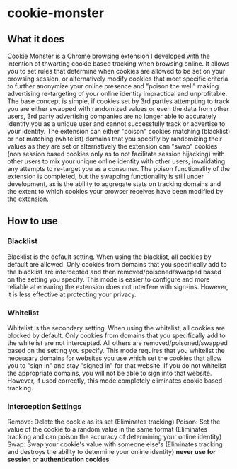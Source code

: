 # cookie-monster
## What it does
Cookie Monster is a Chrome browsing extension I developed with the intention of thwarting cookie based tracking when browsing online. It allows you to set rules that determine when cookies are allowed to be set on your browsing session, or alternatively modify cookies that meet specific criteria to further anonymize your online presence and "poison the well" making advertising re-targeting of your online identity impractical and unprofitable. The base concept is simple, if cookies set by 3rd parties attempting to track you are either swapped with randomized values or even the data from other users, 3rd party advertising companies are no longer able to accurately identify you as a unique user and cannot successfully track or advertise to your identity. The extension can either "poison" cookies matching (blacklist) or not matching (whitelist) domains that you specifiy by randomizing their values as they are set or alternatively the extension can "swap" cookies (non session based cookies only as to not facilitate session hijacking) with other users to mix your unique online identity with other users, invalidating any attempts to re-target you as a consumer. The poison functionality of the extension is completed, but the swapping functionality is still under development, as is the ability to aggregate stats on tracking domains and the extent to which cookies your browser receives have been modified by the extension.

## How to use
### Blacklist
Blacklist is the default setting. When using the blacklist, all cookies by default are allowed. Only cookies from domains that you specifically add to the blacklist are intercepted and then removed/poisoned/swapped based on the setting you specify. This mode is easier to configure and more reliable at ensuring the extension does not interfere with sign-ins. However, it is less effective at protecting your privacy.

### Whitelist
Whitelist is the secondary setting. When using the whitelist, all cookies are blocked by default. Only cookies from domains that you specifically add to the whitelist are not intercepted. All others are removed/poisoned/swapped based on the setting you specify. This mode requires that you whitelist the necessary domains for websites you use which set the cookies that allow you to "sign in" and stay "signed in" for that website. If you do not whitelist the appropriate domains, you will not be able to sign into that website. However, if used correctly, this mode completely eliminates cookie based tracking.

### Interception Settings
Remove: Delete the cookie as its set (Eliminates tracking)
Poison: Set the value of the cookie to a random value in the same format (Eliminates tracking and can poison the accuracy of determining your online identity)
Swap: Swap your cookie's value with someone else's (Eliminates tracking and destroys the ability to determine your online identity) **never use for session or authentication cookies**
